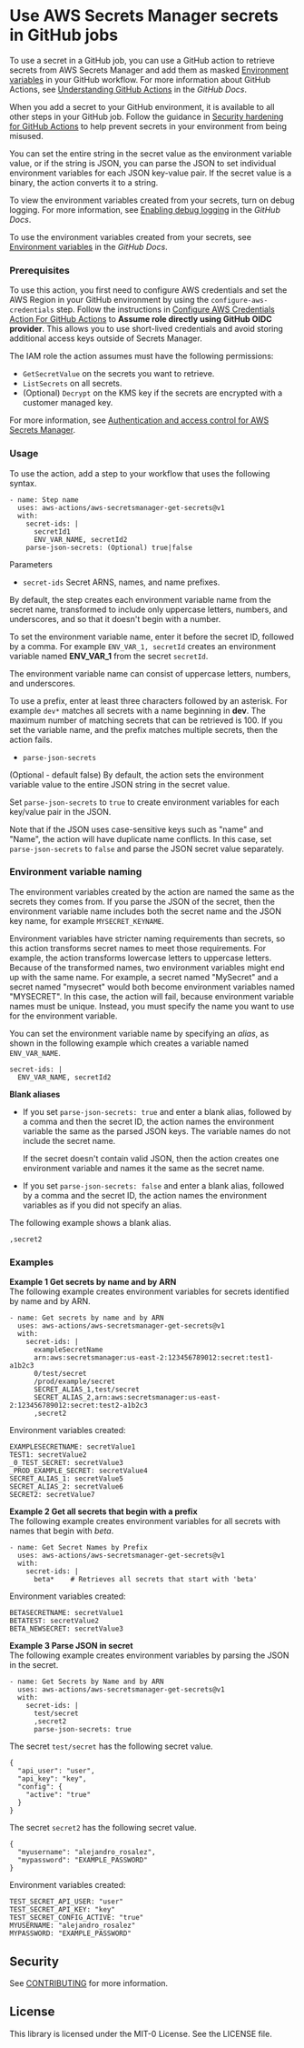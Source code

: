 # Use AWS Secrets Manager secrets in GitHub jobs

To use a secret in a GitHub job, you can use a GitHub action to retrieve secrets from AWS Secrets Manager and add them as masked [Environment variables](https://docs.github.com/en/actions/learn-github-actions/environment-variables) in your GitHub workflow. For more information about GitHub Actions, see [Understanding GitHub Actions](https://docs.github.com/en/actions/learn-github-actions/understanding-github-actions) in the *GitHub Docs*.

When you add a secret to your GitHub environment, it is available to all other steps in your GitHub job. Follow the guidance in [Security hardening for GitHub Actions](https://docs.github.com/en/actions/security-guides/security-hardening-for-github-actions) to help prevent secrets in your environment from being misused.

You can set the entire string in the secret value as the environment variable value, or if the string is JSON, you can parse the JSON to set individual environment variables for each JSON key-value pair. If the secret value is a binary, the action converts it to a string.

To view the environment variables created from your secrets, turn on debug logging. For more information, see [Enabling debug logging](https://docs.github.com/en/actions/monitoring-and-troubleshooting-workflows/enabling-debug-logging) in the *GitHub Docs*.

To use the environment variables created from your secrets, see [Environment variables](https://docs.github.com/en/actions/learn-github-actions/environment-variables) in the *GitHub Docs*.

### Prerequisites

To use this action, you first need to configure AWS credentials and set the AWS Region in your GitHub environment by using the `configure-aws-credentials` step. Follow the instructions in [Configure AWS Credentials Action For GitHub Actions](https://github.com/aws-actions/configure-aws-credentials) to **Assume role directly using GitHub OIDC provider**. This allows you to use short-lived credentials and avoid storing additional access keys outside of Secrets Manager.

The IAM role the action assumes must have the following permissions:
+ `GetSecretValue` on the secrets you want to retrieve.
+ `ListSecrets` on all secrets.
+ \(Optional\) `Decrypt` on the KMS key if the secrets are encrypted with a customer managed key.

For more information, see [Authentication and access control for AWS Secrets Manager](auth-and-access.md).

### Usage

To use the action, add a step to your workflow that uses the following syntax.

```
- name: Step name
  uses: aws-actions/aws-secretsmanager-get-secrets@v1
  with:
    secret-ids: |
      secretId1
      ENV_VAR_NAME, secretId2
    parse-json-secrets: (Optional) true|false
```
Parameters

- `secret-ids` Secret ARNS, names, and name prefixes. 

By default, the step creates each environment variable name from the secret name, transformed to include only uppercase letters, numbers, and underscores, and so that it doesn't begin with a number.   

To set the environment variable name, enter it before the secret ID, followed by a comma. For example `ENV_VAR_1, secretId` creates an environment variable named **ENV\_VAR\_1** from the secret `secretId`. 

The environment variable name can consist of uppercase letters, numbers, and underscores. 

To use a prefix, enter at least three characters followed by an asterisk. For example `dev*` matches all secrets with a name beginning in **dev**. The maximum number of matching secrets that can be retrieved is 100. If you set the variable name, and the prefix matches multiple secrets, then the action fails.

- `parse-json-secrets`

(Optional - default false) By default, the action sets the environment variable value to the entire JSON string in the secret value. 

Set `parse-json-secrets` to `true` to create environment variables for each key/value pair in the JSON.

Note that if the JSON uses case-sensitive keys such as "name" and "Name", the action will have duplicate name conflicts. In this case, set `parse-json-secrets` to `false` and parse the JSON secret value separately. 

### Environment variable naming

The environment variables created by the action are named the same as the secrets they comes from. If you parse the JSON of the secret, then the environment variable name includes both the secret name and the JSON key name, for example `MYSECRET_KEYNAME`. 

Environment variables have stricter naming requirements than secrets, so this action transforms secret names to meet those requirements. For example, the action transforms lowercase letters to uppercase letters. Because of the transformed names, two environment variables might end up with the same name. For example, a secret named "MySecret" and a secret named "mysecret" would both become environment variables named "MYSECRET". In this case, the action will fail, because environment variable names must be unique. Instead, you must specify the name you want to use for the environment variable.

You can set the environment variable name by specifying an *alias*, as shown in the following example which creates a variable named `ENV_VAR_NAME`.

```
secret-ids: |
  ENV_VAR_NAME, secretId2
```

**Blank aliases**
+ If you set `parse-json-secrets: true` and enter a blank alias, followed by a comma and then the secret ID, the action names the environment variable the same as the parsed JSON keys. The variable names do not include the secret name. 

  If the secret doesn't contain valid JSON, then the action creates one environment variable and names it the same as the secret name.
+ If you set `parse-json-secrets: false` and enter a blank alias, followed by a comma and the secret ID, the action names the environment variables as if you did not specify an alias.

The following example shows a blank alias.

```
,secret2
```

### Examples

**Example 1 Get secrets by name and by ARN**  
The following example creates environment variables for secrets identified by name and by ARN.  

```
- name: Get secrets by name and by ARN
  uses: aws-actions/aws-secretsmanager-get-secrets@v1
  with:
    secret-ids: |
      exampleSecretName
      arn:aws:secretsmanager:us-east-2:123456789012:secret:test1-a1b2c3
      0/test/secret
      /prod/example/secret
      SECRET_ALIAS_1,test/secret
      SECRET_ALIAS_2,arn:aws:secretsmanager:us-east-2:123456789012:secret:test2-a1b2c3
      ,secret2
```
Environment variables created:  

```
EXAMPLESECRETNAME: secretValue1
TEST1: secretValue2
_0_TEST_SECRET: secretValue3
_PROD_EXAMPLE_SECRET: secretValue4
SECRET_ALIAS_1: secretValue5
SECRET_ALIAS_2: secretValue6
SECRET2: secretValue7
```

**Example 2 Get all secrets that begin with a prefix**  
The following example creates environment variables for all secrets with names that begin with *beta*.  

```
- name: Get Secret Names by Prefix
  uses: aws-actions/aws-secretsmanager-get-secrets@v1
  with:
    secret-ids: |
      beta*    # Retrieves all secrets that start with 'beta'
```
Environment variables created:  

```
BETASECRETNAME: secretValue1
BETATEST: secretValue2
BETA_NEWSECRET: secretValue3
```

**Example 3 Parse JSON in secret**  
The following example creates environment variables by parsing the JSON in the secret.  

```
- name: Get Secrets by Name and by ARN
  uses: aws-actions/aws-secretsmanager-get-secrets@v1
  with:
    secret-ids: |
      test/secret
      ,secret2
      parse-json-secrets: true
```
The secret `test/secret` has the following secret value.  

```
{
  "api_user": "user",
  "api_key": "key",
  "config": {
    "active": "true"
  }
}
```
The secret `secret2` has the following secret value.  

```
{
  "myusername": "alejandro_rosalez",
  "mypassword": "EXAMPLE_PASSWORD"
}
```
Environment variables created:  

```
TEST_SECRET_API_USER: "user"
TEST_SECRET_API_KEY: "key"
TEST_SECRET_CONFIG_ACTIVE: "true"
MYUSERNAME: "alejandro_rosalez"
MYPASSWORD: "EXAMPLE_PASSWORD"
```

## Security

See [CONTRIBUTING](CONTRIBUTING.md#security-issue-notifications) for more information.

## License

This library is licensed under the MIT-0 License. See the LICENSE file.